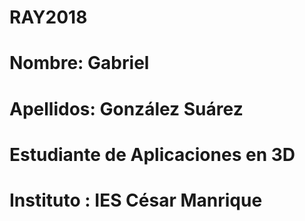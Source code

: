 # RAY2018
# Nombre: Gabriel
# Apellidos: González Suárez
# Estudiante de Aplicaciones en 3D
# Instituto : IES César Manrique
